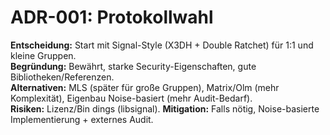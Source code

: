 # ADR-001: Protokollwahl

**Entscheidung:** Start mit Signal-Style (X3DH + Double Ratchet) für 1:1 und kleine Gruppen.  
**Begründung:** Bewährt, starke Security-Eigenschaften, gute Bibliotheken/Referenzen.  
**Alternativen:** MLS (später für große Gruppen), Matrix/Olm (mehr Komplexität), Eigenbau Noise-basiert (mehr Audit-Bedarf).  
**Risiken:** Lizenz/Bin dings (libsignal). **Mitigation:** Falls nötig, Noise-basierte Implementierung + externes Audit.
